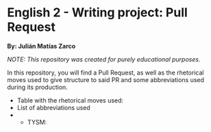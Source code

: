 # English 2 - Writing project: Pull Request
**By: Julián Matías Zarco**

*NOTE: This repository was created for purely educational purposes.*

In this repository, you will find a Pull Request, as well as the rhetorical moves used to give structure to said PR and some abbreviations used during its production.

- Table with the rhetorical moves used:
- List of abbreviations used
- - TYSM:
